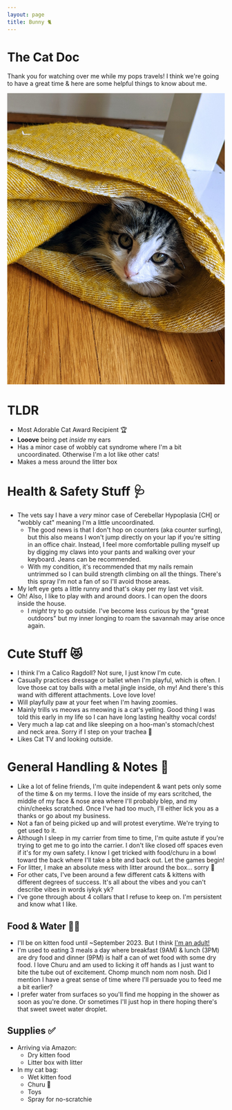 ```yaml
---
layout: page
title: Bunny 🐈
---
```


# The Cat Doc

Thank you for watching over me while my pops travels! I think we're going to have a great time & here are some helpful things to know about me.

<img src="/assets/2022-Bunny.jpg" alt="BunBun" width="512" class="center"/>

# TLDR
- Most Adorable Cat Award Recipient 🏆
- **Looove** being pet _inside_ my ears
- Has a minor case of wobbly cat syndrome where I'm a bit uncoordinated. Otherwise I'm a lot like other cats!
- Makes a mess around the litter box

# Health & Safety Stuff 🩺
- The vets say I have a _very_ minor case of Cerebellar Hypoplasia [CH] or "wobbly cat" meaning I'm a little uncoordinated. 
   - The good news is that I don't hop on counters (aka counter surfing), but this also means I won't jump directly on your lap if you're sitting in an office chair. Instead, I feel more comfortable pulling myself up by digging my claws into your pants and walking over your keyboard. Jeans can be recommended. 
   - With my condition, it's recommended that my nails remain untrimmed so I can build strength climbing on all the things. There's this spray I'm not a fan of so I'll avoid those areas.
- My left eye gets a little runny and that's okay per my last vet visit. 
- Oh! Also, I like to play with and around doors. I can open the doors inside the house. 
   - I _might_ try to go outside. I've become less curious by the "great outdoors" but my inner longing to roam the savannah may arise once again.

# Cute Stuff 😻
- I think I'm a Calico Ragdoll? Not sure, I just know I'm cute.
- Casually practices dressage or ballet when I'm playful, which is often. I love those cat toy balls with a metal jingle inside, oh my! And there's this wand with different attachments. Love love love!
- Will playfully paw at your feet when I'm having zoomies.
- Mainly trills vs meows as meowing is a cat's yelling. Good thing I was told this early in my life so I can have long lasting healthy vocal cords!
- Very much a lap cat and like sleeping on a hoo-man's stomach/chest and neck area. Sorry if I step on your trachea 😬
- Likes Cat TV and looking outside. 

# General Handling & Notes 🫶
- Like a lot of feline friends, I'm quite independent & want pets only some of the time & on my terms. I love the inside of my ears scritched, the middle of my face & nose area where I'll probably blep, and my chin/cheeks scratched. Once I've had too much, I'll either lick you as a thanks or go about my business. 
- Not a fan of being picked up and will protest everytime. We're trying to get used to it.
- Although I sleep in my carrier from time to time, I'm quite astute if you're trying to get me to go into the carrier. I don't like closed off spaces even if it's for my own safety. I know I get tricked with food/churu in a bowl toward the back where I'll take a bite and back out. Let the games begin!
- For litter, I make an absolute mess with litter around the box... sorry 🥺
- For other cats, I've been around a few different cats & kittens with different degrees of success. It's all about the vibes and you can't describe vibes in words iykyk yk? 
- I've gone through about 4 collars that I refuse to keep on. I'm persistent and know what I like.

## Food & Water 🦃🐓
- I'll be on kitten food until ~September 2023. But I think [I'm an adult!](https://youtu.be/gAYL5H46QnQ?t=54)
- I'm used to eating 3 meals a day where breakfast (9AM) & lunch (3PM) are dry food and dinner (9PM) is half a can of wet food with some dry food. I love Churu and am used to licking it off hands as I just want to bite the tube out of excitement. Chomp munch nom nom nosh. Did I mention I have a great sense of time where I'll persuade you to feed me a bit earlier?
- I prefer water from surfaces so you'll find me hopping in the shower as soon as you're done. Or sometimes I'll just hop in there hoping there's that sweet sweet water droplet.

## Supplies ✅
- Arriving via Amazon:
   - Dry kitten food
   - Litter box with litter
- In my cat bag:
   - Wet kitten food
   - Churu 🤤
   - Toys
   - Spray for no-scratchie
